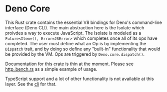 # Deno Core

This Rust crate contains the essential V8 bindings for Deno's command-line
interface (Deno CLI). The main abstraction here is the Isolate which proivdes a
way to execute JavaScript. The Isolate is modeled as a
`Future<Item=(), Error=JSError>` which completes once all of its ops have
completed. The user must define what an Op is by implementing the `Dispatch`
trait, and by doing so define any "built-in" functionality that would be
provided by the VM. Ops are triggered by `Deno.core.dispatch()`.

Documentation for this crate is thin at the moment. Please see
[http_bench.rs](https://github.com/denoland/deno/blob/master/core/http_bench.rs)
as a simple example of usage.

TypeScript support and a lot of other functionality is not available at this
layer. See the [cli](https://github.com/denoland/deno/tree/master/cli) for that.
